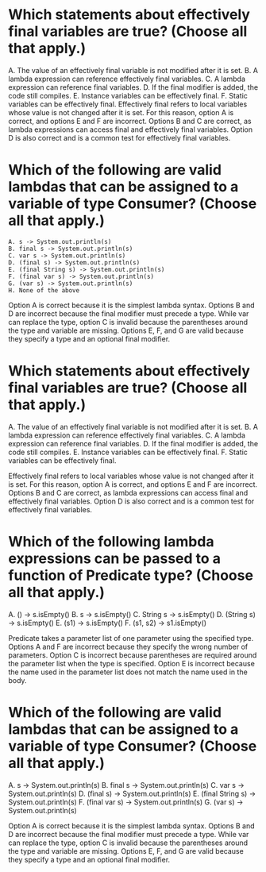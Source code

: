 
# Which statements about effectively final variables are true? (Choose all that apply.)
A. The value of an effectively final variable is not modified after it is set.
B. A lambda expression can reference effectively final variables.
C. A lambda expression can reference final variables.
D. If the final modifier is added, the code still compiles.
E. Instance variables can be effectively final.
F. Static variables can be effectively final.
Effectively final refers to local variables whose value is not changed after it is set.
For this reason, option A is correct, and options E and F are incorrect. Options B and C are correct, as lambda expressions can access final and effectively final variables.
Option D is also correct and is a common test for effectively final variables.

# Which of the following are valid lambdas that can be assigned to a variable of type Consumer<String>? (Choose all that apply.)
    A. s -> System.out.println(s)
    B. final s -> System.out.println(s)
    C. var s -> System.out.println(s)
    D. (final s) -> System.out.println(s)
    E. (final String s) -> System.out.println(s)
    F. (final var s) -> System.out.println(s)
    G. (var s) -> System.out.println(s)
    H. None of the above

Option A is correct because it is the simplest lambda syntax.
Options B and D are incorrect because the final modifier must precede a type.
While var can replace the type, option C is invalid because the parentheses around the type and variable are missing.
Options E, F, and G are valid because they specify a type and an optional final modifier.

# Which statements about effectively final variables are true? (Choose all that apply.)
A. The value of an effectively final variable is not modified after it is set.
B. A lambda expression can reference effectively final variables.
C. A lambda expression can reference final variables.
D. If the final modifier is added, the code still compiles.
E. Instance variables can be effectively final.
F. Static variables can be effectively final.

Effectively final refers to local variables whose value is not changed after it is set.
For this reason, option A is correct, and options E and F are incorrect.
Options B and C are correct, as lambda expressions can access final and effectively final variables.
Option D is also correct and is a common test for effectively final variables.

# Which of the following lambda expressions can be passed to a function of Predicate<String> type? (Choose all that apply.)
A. () -> s.isEmpty()
B. s -> s.isEmpty()
C. String s -> s.isEmpty()
D. (String s) -> s.isEmpty()
E. (s1) -> s.isEmpty()
F. (s1, s2) -> s1.isEmpty()

Predicate<String> takes a parameter list of one parameter using the specified type.
Options A and F are incorrect because they specify the wrong number of parameters.
Option C is incorrect because parentheses are required around the parameter list when the type is specified.
Option E is incorrect because the name used in the parameter list does not match the name used in the body.

# Which of the following are valid lambdas that can be assigned to a variable of type Consumer<String>? (Choose all that apply.)
A. s -> System.out.println(s)
B. final s -> System.out.println(s)
C. var s -> System.out.println(s)
D. (final s) -> System.out.println(s)
E. (final String s) -> System.out.println(s)
F. (final var s) -> System.out.println(s)
G. (var s) -> System.out.println(s)

Option A is correct because it is the simplest lambda syntax. Options B and D are incorrect because the final modifier must precede a type.
While var can replace the type, option C is invalid because the parentheses around the type and variable are missing.
Options E, F, and G are valid because they specify a type and an optional final modifier.